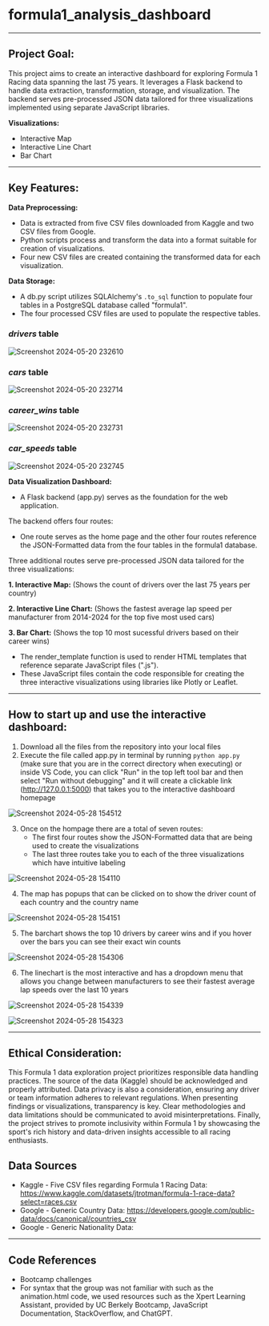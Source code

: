 # **formula1_analysis_dashboard** #
--------------

## **Project Goal:** ##
This project aims to create an interactive dashboard for exploring Formula 1 Racing data spanning the last 75 years. It leverages a Flask backend to handle data extraction, transformation, storage, and visualization. The backend serves pre-processed JSON data tailored for three visualizations implemented using separate JavaScript libraries.

**Visualizations:**
* Interactive Map
* Interactive Line Chart
* Bar Chart

---------------------------

## **Key Features:** ##
**Data Preprocessing:**
* Data is extracted from five CSV files downloaded from Kaggle and two CSV files from Google.
* Python scripts process and transform the data into a format suitable for creation of visualizations.
* Four new CSV files are created containing the transformed data for each visualization.
  
**Data Storage:**
* A db.py script utilizes SQLAlchemy's `.to_sql` function to populate four tables in a PostgreSQL database called "formula1".
* The four processed CSV files are used to populate the respective tables.

### *drivers* table ###

![Screenshot 2024-05-20 232610](https://github.com/nmrodio/formula1_analysis_dashboard/assets/157527614/5d5f6fb8-4223-43aa-8dd0-fe2b89ec826a)

### *cars* table ###

![Screenshot 2024-05-20 232714](https://github.com/nmrodio/formula1_analysis_dashboard/assets/157527614/b2e82eee-0263-4f7e-a2cb-296467998a22)

### *career_wins* table ###

![Screenshot 2024-05-20 232731](https://github.com/nmrodio/formula1_analysis_dashboard/assets/157527614/3c9de0c0-cd94-4602-a088-e8e3e69fb39c)

### *car_speeds* table ###

![Screenshot 2024-05-20 232745](https://github.com/nmrodio/formula1_analysis_dashboard/assets/157527614/01c8464c-0e2e-400a-a62e-28375ca0cd88)


**Data Visualization Dashboard:**
* A Flask backend (app.py) serves as the foundation for the web application.
  
The backend offers four routes:
* One route serves as the home page and the other four routes reference the JSON-Formatted data from the four tables in the formula1 database.
  
Three additional routes serve pre-processed JSON data tailored for the three visualizations:

**1. Interactive Map:** (Shows the count of drivers over the last 75 years per country)

**2. Interactive Line Chart:** (Shows the fastest average lap speed per manufacturer from 2014-2024 for the top five most used cars)

**3. Bar Chart:** (Shows the top 10 most sucessful drivers based on their career wins) 

* The render_template function is used to render HTML templates that reference separate JavaScript files (".js").
* These JavaScript files contain the code responsible for creating the three interactive visualizations using libraries like Plotly or Leaflet.

---------------------------

## **How to start up and use the interactive dashboard:** ##
1. Download all the files from the repository into your local files
2. Execute the file called app.py in terminal by running `python app.py` (make sure that you are in the correct directory when executing) or inside VS Code, you can click "Run" in the top left tool bar and then select "Run without debugging" and it will create a clickable link (http://127.0.0.1:5000) that takes you to the interactive dashboard homepage

![Screenshot 2024-05-28 154512](https://github.com/nmrodio/formula1_analysis_dashboard/assets/157527614/9546f12a-35f3-4521-a5b5-a52771cdd381)

3. Once on the hompage there are a total of seven routes:
   * The first four routes show the JSON-Formatted data that are being used to create the visualizations
   * The last three routes take you to each of the three visualizations which have intuitive labeling

![Screenshot 2024-05-28 154110](https://github.com/nmrodio/formula1_analysis_dashboard/assets/157527614/8c54fe08-4f28-4c4e-9fa4-b3a9e8c6792e)

4. The map has popups that can be clicked on to show the driver count of each country and the country name

![Screenshot 2024-05-28 154151](https://github.com/nmrodio/formula1_analysis_dashboard/assets/157527614/0a74b7b4-78b9-480f-abe8-a4b4b29d2488)

5. The barchart shows the top 10 drivers by career wins and if you hover over the bars you can see their exact win counts

![Screenshot 2024-05-28 154306](https://github.com/nmrodio/formula1_analysis_dashboard/assets/157527614/74320a0d-3b4f-413c-9aca-20ad65300468)

6. The linechart is the most interactive and has a dropdown menu that allows you change between manufacturers to see their fastest average lap speeds over the last 10 years

![Screenshot 2024-05-28 154339](https://github.com/nmrodio/formula1_analysis_dashboard/assets/157527614/bcc58933-4a78-462e-95cc-713ce4ce4f73)

![Screenshot 2024-05-28 154323](https://github.com/nmrodio/formula1_analysis_dashboard/assets/157527614/f844bd17-63e5-425c-b4d8-9f026ad87baa)

---------------------------

## Ethical Consideration: ##
This Formula 1 data exploration project prioritizes responsible data handling practices. The source of the data (Kaggle) should be acknowledged and properly attributed. Data privacy is also a consideration, ensuring any driver or team information adheres to relevant regulations. When presenting findings or visualizations, transparency is key.  Clear methodologies and data limitations should be communicated to avoid misinterpretations. Finally, the project strives to promote inclusivity within Formula 1 by showcasing the sport's rich history and data-driven insights accessible to all racing enthusiasts.

## Data Sources ##
* Kaggle - Five CSV files regarding Formula 1 Racing Data: https://www.kaggle.com/datasets/jtrotman/formula-1-race-data?select=races.csv
* Google - Generic Country Data: https://developers.google.com/public-data/docs/canonical/countries_csv
* Google - Generic Nationality Data: 

---------------------------

## Code References ##
* Bootcamp challenges
* For syntax that the group was not familiar with such as the animation.html code, we used resources such as the Xpert Learning Assistant, provided by UC Berkely Bootcamp, JavaScript Documentation, StackOverflow, and ChatGPT.



   
